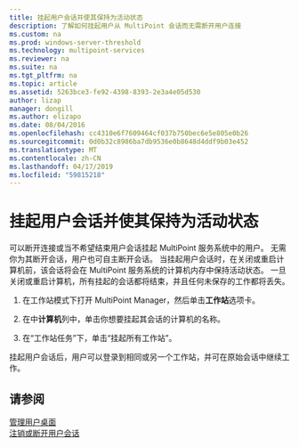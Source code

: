 ```yaml
---
title: 挂起用户会话并使其保持为活动状态
description: 了解如何挂起用户从 MultiPoint 会话而无需断开用户连接
ms.custom: na
ms.prod: windows-server-threshold
ms.technology: multipoint-services
ms.reviewer: na
ms.suite: na
ms.tgt_pltfrm: na
ms.topic: article
ms.assetid: 5263bce3-fe92-4398-8393-2e3a4e05d530
author: lizap
manager: dongill
ms.author: elizapo
ms.date: 08/04/2016
ms.openlocfilehash: cc4310e6f7609464cf037b750bec6e5e805e0b26
ms.sourcegitcommit: 0d0b32c8986ba7db9536e0b8648d4ddf9b03e452
ms.translationtype: MT
ms.contentlocale: zh-CN
ms.lasthandoff: 04/17/2019
ms.locfileid: "59815218"
---
```

# <a name="suspend-and-leave-user-session-active"></a>挂起用户会话并使其保持为活动状态
可以断开连接或当不希望结束用户会话挂起 MultiPoint 服务系统中的用户。 无需你为其断开会话，用户也可自主断开会话。 当挂起用户会话时，在关闭或重启计算机前，该会话将会在 MultiPoint 服务系统的计算机内存中保持活动状态。 一旦关闭或重启计算机，所有挂起的会话都将结束，并且任何未保存的工作都将丢失。  
  
1.  在工作站模式下打开 MultiPoint Manager，然后单击**工作站**选项卡。  
  
2.  在中**计算机**列中，单击你想要挂起其会话的计算机的名称。  
  
3.  在“工作站任务”下，单击“挂起所有工作站”。  
  
挂起用户会话后，用户可以登录到相同或另一个工作站，并可在原始会话中继续工作。  
  
## <a name="see-also"></a>请参阅  
[管理用户桌面](manage-user-desktops-using-multipoint-dashboard.md)  
[注销或断开用户会话](Log-off-or-Disconnect-User-Sessions.md)